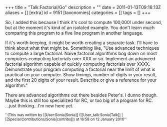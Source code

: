 +++
title = "Talk:Factorial/Go"
description = ""
date = 2011-01-13T09:16:13Z
aliases = []
[extra]
id = 9151
[taxonomies]
categories = []
tags = []
+++

So, I added this because I think it's cool to compute 100,000! under second, but at the moment it's kind of an isolated example.  You don't learn much comparing this program to a five line program in another language.

If it's worth keeping, it might be worth creating a separate task.  I'll have to think about what that might be.  Something like, "Use advanced techniques to compute a large factorial.  Naive factorial algorithms bog down on most computers computing factorials over XXX or so.  Implement an advanced factorial algorithm capable of quickly computing factorials over XXXX.  Demonstrate your program computing a factorial near the limit of what is practical on your computer.  Show timings, number of digits in your result, and the first 20 digits of your result.  Describe or give a reference for your algorithm."

There are advanced algorithms out there besides Peter's.  I dunno though.  Maybe this is still too specialized for RC, or too big of a program for RC.  ...just thinking...I'm new here yet.
<div><small>''(This was written by [[User:Sonia|Sonia]] ([[User_talk:Sonia|Talk]] | [[Special:Contributions/Sonia|contribs]]) at 16:58 on 12 January 2011)''</small></div>
